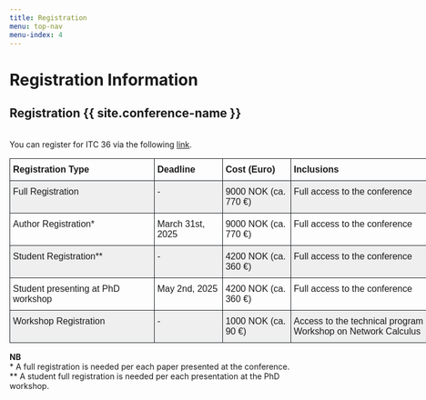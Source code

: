 ```yaml
---
title: Registration
menu: top-nav
menu-index: 4
---
```


# Registration Information


## Registration {{ site.conference-name }}
<br/>You can register for ITC 36 via the following [link](https://ntnu.eventsair.com/itc36/registration).<br/>

<style type="text/css">
.tg  {border-collapse:collapse;border-spacing:0;}
.tg td{border-color:black;border-style:solid;border-width:1px;font-family:Arial, sans-serif;font-size:14px;
  overflow:hidden;padding:10px 5px;word-break:normal;}
.tg th{border-color:black;border-style:solid;border-width:1px;font-family:Arial, sans-serif;font-size:14px;
  font-weight:normal;overflow:hidden;padding:10px 5px;word-break:normal;}
.tg .tg-gmor{border-color:#212529;font-size:16px;text-align:left;vertical-align:top}
.tg .tg-mzrp{background-color:#efefef;border-color:#212529;font-size:16px;text-align:left;vertical-align:top}
.tg .tg-9438{border-color:#212529;font-size:16px;font-weight:bold;text-align:left;vertical-align:top}
</style>
<table class="tg" style="undefined;table-layout: fixed; width: 816px">
<colgroup>
<col style="width: 254.090909px">
<col style="width: 120.090909px">
<col style="width: 120.090909px">
<col style="width: 322.090909px">
</colgroup>
<thead>
  <tr>
    <th class="tg-9438">Registration Type</th>
    <th class="tg-9438">Deadline</th>
    <th class="tg-9438">Cost (Euro)</th>
    <th class="tg-9438">Inclusions</th>
  </tr>
</thead>
<tbody>
  <tr>
    <td class="tg-mzrp">Full Registration</td>
    <td class="tg-mzrp">-</td>
    <td class="tg-mzrp">9000 NOK (ca. 770 €)</td>
    <td class="tg-mzrp">Full access to the conference</td>
  </tr>
  <tr>
    <td class="tg-gmor">Author Registration*</td>
    <td class="tg-gmor"> March 31st, 2025 </td>
    <td class="tg-gmor">9000 NOK (ca. 770 €)</td>
    <td class="tg-gmor">Full access to the conference</td>
  </tr>
  <tr>
    <td class="tg-mzrp">Student Registration**</td>
    <td class="tg-mzrp">-</td>
    <td class="tg-mzrp">4200 NOK (ca. 360 €)</td>
    <td class="tg-mzrp">Full access to the conference</td>
  </tr>
  <tr>
    <td class="tg-gmor">Student presenting at PhD workshop</td>
    <td class="tg-gmor"> May 2nd, 2025</td>
    <td class="tg-gmor">4200 NOK (ca. 360 €)</td>
    <td class="tg-gmor">Full access to the conference</td>
  </tr>
  <tr>
    <td class="tg-mzrp">Workshop Registration</td>
    <td class="tg-mzrp">-</td>
    <td class="tg-mzrp">1000 NOK (ca. 90 €)</td>
    <td class="tg-mzrp">Access to the technical program of the Workshop on Network Calculus</td>
  </tr>
</tbody>
</table>


**NB**<br/>
\*   A full registration is needed per each paper presented at the conference.<br/>
\**  A student full registration is needed per each presentation at the PhD workshop.<br/>
